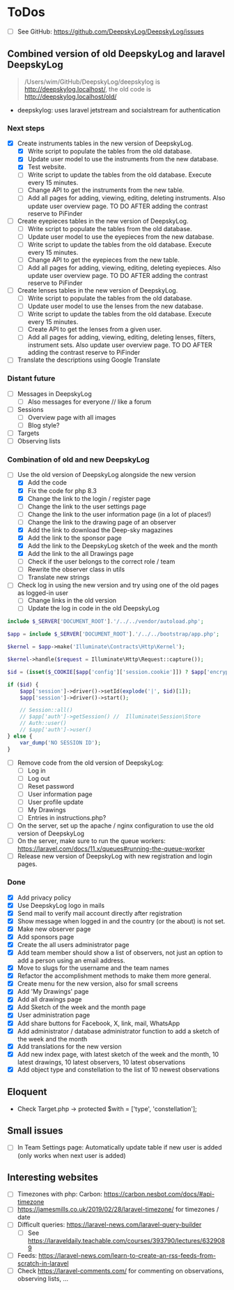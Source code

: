 # ToDos

+ [ ] See GitHub: <https://github.com/DeepskyLog/DeepskyLog/issues>

## Combined version of old DeepskyLog and laravel DeepskyLog

> /Users/wim/GitHub/DeepskyLog/deepskylog is http://deepskylog.localhost/, the old code
> is http://deepskylog.localhost/old/

+ deepskylog: uses laravel jetstream and socialstream for authentication

### Next steps

+ [X] Create instruments tables in the new version of DeepskyLog.
    + [X]  Write script to populate the tables from the old database.
    + [X]  Update user model to use the instruments from the new database.
    + [X]  Test website.
    + [ ]  Write script to update the tables from the old database. Execute every 15 minutes.
    + [ ]  Change API to get the instruments from the new table.
    + [ ]  Add all pages for adding, viewing, editing, deleting instruments. Also update user overview page. TO DO AFTER
      adding the contrast reserve to PiFinder
+ [ ] Create eyepieces tables in the new version of DeepskyLog.
    + [ ]  Write script to populate the tables from the old database.
    + [ ]  Update user model to use the eyepieces from the new database.
    + [ ]  Write script to update the tables from the old database. Execute every 15 minutes.
    + [ ]  Change API to get the eyepieces from the new table.
    + [ ]  Add all pages for adding, viewing, editing, deleting eyepieces. Also update user overview page. TO DO AFTER
      adding the contrast reserve to PiFinder
+ [ ] Create lenses tables in the new version of DeepskyLog.
    + [ ]  Write script to populate the tables from the old database.
    + [ ]  Update user model to use the lenses from the new database.
    + [ ]  Write script to update the tables from the old database. Execute every 15 minutes.
    + [ ]  Create API to get the lenses from a given user.
    + [ ]  Add all pages for adding, viewing, editing, deleting lenses, filters, instrument sets. Also update user
      overview page. TO DO AFTER adding the contrast reserve to PiFinder
+ [ ] Translate the descriptions using Google Translate

### Distant future

+ [ ] Messages in DeepskyLog
    + [ ] Also messages for everyone // like a forum
+ [ ] Sessions
    + [ ] Overview page with all images
    + [ ] Blog style?
+ [ ] Targets
+ [ ] Observing lists

### Combination of old and new DeepskyLog

+ [ ] Use the old version of DeepskyLog alongside the new version
    + [X] Add the code
    + [X] Fix the code for php 8.3
    + [X] Change the link to the login / register page
    + [ ] Change the link to the user settings page
    + [ ] Change the link to the user information page (in a lot of places!)
    + [ ] Change the link to the drawing page of an observer
    + [X] Add the link to download the Deep-sky magazines
    + [X] Add the link to the sponsor page
    + [X] Add the link to the DeepskyLog sketch of the week and the month
    + [X] Add the link to the all Drawings page
    + [ ] Check if the user belongs to the correct role / team
    + [ ] Rewrite the observer class in utils
    + [ ] Translate new strings
+ [ ] Check log in using the new version and try using one of the old pages as logged-in user
    + [ ] Change links in the old version
    + [ ] Update the log in code in the old DeepskyLog

```php
include $_SERVER['DOCUMENT_ROOT'].'/../../vendor/autoload.php';

$app = include $_SERVER['DOCUMENT_ROOT'].'/../../bootstrap/app.php';

$kernel = $app->make('Illuminate\Contracts\Http\Kernel');

$kernel->handle($request = Illuminate\Http\Request::capture());

$id = (isset($_COOKIE[$app['config']['session.cookie']]) ? $app['encrypter']->decrypt($_COOKIE[$app['config']['session.cookie']], false) : null);

if ($id) {
    $app['session']->driver()->setId(explode('|', $id)[1]);
    $app['session']->driver()->start();

    // Session::all()
    // $app['auth']->getSession() //  Illuminate\Session\Store
    // Auth::user()
    // $app['auth']->user()
} else {
    var_dump('NO SESSION ID');
}
```

+ [ ] Remove code from the old version of DeepskyLog:
    + [ ] Log in
    + [ ] Log out
    + [ ] Reset password
    + [ ] User information page
    + [ ] User profile update
    + [ ] My Drawings
    + [ ] Entries in instructions.php?
+ [ ] On the server, set up the apache / nginx configuration to use the old version of DeepskyLog
+ [ ] On the server, make sure to run the queue workers: https://laravel.com/docs/11.x/queues#running-the-queue-worker
+ [ ] Release new version of DeepskyLog with new registration and login pages.

### Done

+ [X] Add privacy policy
+ [X] Use DeepskyLog logo in mails
+ [X] Send mail to verify mail account directly after registration
+ [X] Show message when logged in and the country (or the about) is not set.
+ [X] Make new observer page
+ [X] Add sponsors page
+ [X] Create the all users administrator page
+ [X] Add team member should show a list of observers, not just an option to add a person using an email address.
+ [X] Move to slugs for the username and the team names
+ [X] Refactor the accomplishment methods to make them more general.
+ [X] Create menu for the new version, also for small screens
+ [X] Add 'My Drawings' page
+ [X] Add all drawings page
+ [X] Add Sketch of the week and the month page
+ [X] User administration page
+ [X] Add share buttons for Facebook, X, link, mail, WhatsApp
+ [X] Add administrator / database administrator function to add a sketch of the week and the month
+ [X] Add translations for the new version
+ [X] Add new index page, with latest sketch of the week and the month, 10 latest drawings, 10 latest observers, 10
  latest observations
+ [X] Add object type and constellation to the list of 10 newest observations

## Eloquent

+ Check Target.php -> protected $with = ['type', 'constellation'];

## Small issues

+ [ ] In Team Settings page: Automatically update table if new user is added (only works when next user is added)

## Interesting websites

+ [ ] Timezones with php: Carbon: <https://carbon.nesbot.com/docs/#api-timezone>
+ [ ] <https://jamesmills.co.uk/2019/02/28/laravel-timezone/> for timezones / date
+ [ ] Difficult queries: <https://laravel-news.com/laravel-query-builder>
    + [ ] See https://laraveldaily.teachable.com/courses/393790/lectures/6329089
+ [ ] Feeds: https://laravel-news.com/learn-to-create-an-rss-feeds-from-scratch-in-laravel
+ [ ] Check https://laravel-comments.com/ for commenting on observations, observing lists, ...
